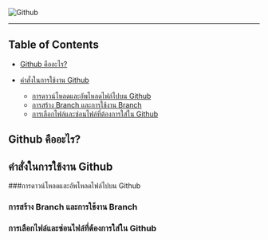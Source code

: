 ﻿![Github](https://i.ytimg.com/vi/ptK9-CNms98/maxresdefault.jpg)

---

## Table of Contents

- [Github คืออะไร?](#github-คืออะไร?)

- [คำสั่งในการใช้งาน Github](#คำสั่งในการใช้งาน-github)



  - [การดาวน์โหลดและอัพโหลดไฟล์ไปบน Github](#การดาวน์โหลดและอัพโหลดไฟล์ไปบน-github)
  - [การสร้าง Branch และการใช้งาน Branch](#การสร้าง-branch-และการใช้งาน-branch)
  - [การเลือกไฟล์และซ่อนไฟล์ที่ต้องการใส่ใน Github](#การเลือกไฟล์และซ่อนไฟล์ที่ต้องการใส่ใน-github)

## Github คืออะไร?
## คำสั่งในการใช้งาน Github
###การดาวน์โหลดและอัพโหลดไฟล์ไปบน Github
### การสร้าง Branch และการใช้งาน Branch
### การเลือกไฟล์และซ่อนไฟล์ที่ต้องการใส่ใน Github